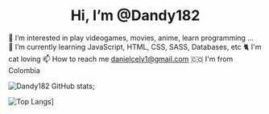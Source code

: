 <h1 align='center'> Hi, I’m @Dandy182 </h1>

👀 I’m interested in play videogames, movies, anime, learn programming ...
<br>
🌱 I’m currently learning JavaScript, HTML, CSS, SASS, Databases, etc 
:cat2: I'm cat loving
📫 How to reach me danielcely1@gmail.com
:colombia:  I'm from Colombia


![Dandy182 GitHub stats](https://github-readme-stats.vercel.app/api?username=Dandy182&theme=radical);

![Top Langs](https://github-readme-stats.vercel.app/api/top-langs/?username=Dandy182&layout=compact)]


<!---Dandy182/Dandy182 is a ✨ special ✨ repository because its `README.md` (this file) appears on your GitHub profile.
You can click the Preview link to take a look at your changes.
--->
